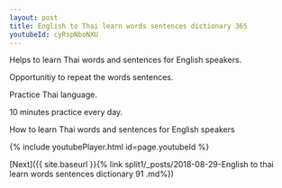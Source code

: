 ```yaml
---
layout: post
title: English to Thai learn words sentences dictionary 365 
youtubeId: cyRspNboNXU
---
```

 
 
Helps to learn Thai words and sentences for English speakers.

Opportunitiy to repeat the words sentences. 

Practice Thai language. 
 
10 minutes practice every day. 
 
How to learn Thai words and sentences for English speakers 
 
{% include youtubePlayer.html id=page.youtubeId %}
 
 
[Next]({{ site.baseurl }}{% link  split1/_posts/2018-08-29-English to thai learn words sentences dictionary 91 .md%})
 
